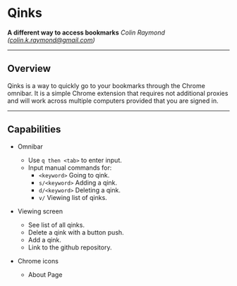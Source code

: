 # Qinks
**A different way to access bookmarks**
*Colin Raymond (colin.k.raymond@gmail.com)*

---
## Overview

Qinks is a way to quickly go to your bookmarks through the Chrome omnibar. It
is a simple Chrome extension that requires not additional proxies and will work
across multiple computers provided that you are signed in.


----
## Capabilities

  * Omnibar  
    * Use `q then <tab>` to enter input.
    * Input manual commands for:    
      * `<keyword>` Going to qink.
      * `s/<keyword>` Adding a qink.
      * `d/<keyword>` Deleting a qink.
      * `v/` Viewing list of qinks.

  * Viewing screen  
    * See list of all qinks.
    * Delete a qink with a button push.
    * Add a qink.
    * Link to the github repository.

  * Chrome icons  
    * About Page
